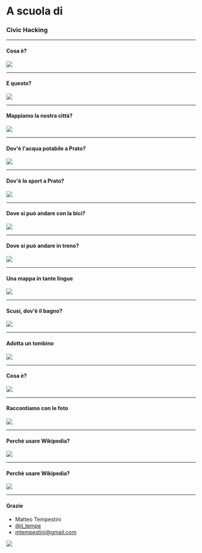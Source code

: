 # A scuola di

### Civic Hacking

---

#### Cosa è?

![](assets/image/1.jpg)

---

#### E questo?

![](assets/image/2.jpg)

---

#### Mappiamo la nostra città?

![](assets/image/3.jpg)

---

#### Dov'è l'acqua potabile a Prato?

![](assets/image/acqua.jpg)

---

#### Dov'è lo sport a Prato?

![](assets/image/sport.jpg)

---

#### Dove si può andare con la bici?

![](assets/image/pisteciclabili.jpg)

---

#### Dove si può andare in treno?

![](assets/image/ferrovie.png)

---

#### Una mappa in tante lingue

![](assets/image/mapparepratoincinese.jpg)

---

#### Scusi, dov'è il bagno?

![](assets/image/bagnipubblici.jpg)

---

#### Adotta un tombino

![](assets/image/adottauntombino.jpg)

---

#### Cosa è?

![](assets/image/wikipedia.jpg)

---

#### Raccontiamo con le foto

![](assets/image/wikimedia.jpg)

---

#### Perchè usare Wikipedia?

![](assets/image/wikipedia_data1.jpg)

---

#### Perchè usare Wikipedia?

![](assets/image/wikipedia_data2.jpg)

---

#### Grazie
- Matteo Tempestini
- [@il_tempe](www.twitter.com/il_tempe)
- mtempestini@gmail.com

![](assets/image/io.jpg)